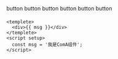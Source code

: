 <div style="margin-bottom:20px;">
    <dora-button> button </dora-button>
    <dora-button type="primary"> button </dora-button>
    <dora-button type="success"> button </dora-button>
    <dora-button type="danger"> button </dora-button>
    <dora-button type="warning"> button </dora-button>
    <dora-button type="info"> button </dora-button>

</div>

```vue
<templete>
  <div>{{ msg }}</div>
</templete>
<script setup>
  const msg = '我是ComA组件';
</script>
```
